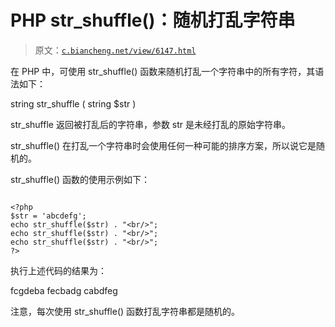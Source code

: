# PHP str_shuffle()：随机打乱字符串

> 原文：[`c.biancheng.net/view/6147.html`](http://c.biancheng.net/view/6147.html)

在 PHP 中，可使用 str_shuffle() 函数来随机打乱一个字符串中的所有字符，其语法如下：

string str_shuffle ( string $str )

str_shuffle 返回被打乱后的字符串，参数 str 是未经打乱的原始字符串。

str_shuffle() 在打乱一个字符串时会使用任何一种可能的排序方案，所以说它是随机的。

str_shuffle() 函数的使用示例如下：

```

<?php
$str = 'abcdefg';
echo str_shuffle($str) . "<br/>";
echo str_shuffle($str) . "<br/>";
echo str_shuffle($str) . "<br/>";
?>
```

执行上述代码的结果为：

fcgdeba
fecbadg
cabdfeg

注意，每次使用 str_shuffle() 函数打乱字符串都是随机的。